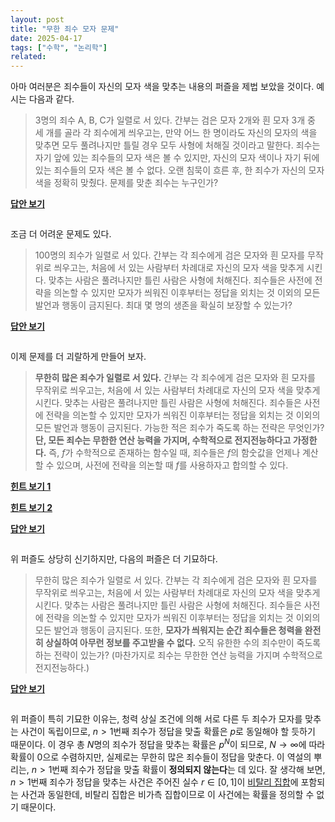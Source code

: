 ```yaml
---
layout: post
title: "무한 죄수 모자 문제"
date: 2025-04-17
tags: ["수학", "논리학"]
related:
---
```


<head>
  <style>
    .answer {
      display: none;
      margin-top: 10px;
      color: #333;
    }
  </style>
</head>

<script>
  function toggleAnswer(id) {
    const answer = document.getElementById("answer" + id);
    if (answer.style.display === "none" || answer.style.display === "") {
      answer.style.display = "block";
    } else {
      answer.style.display = "none";
    }
  }
</script>

아마 여러분은 죄수들이 자신의 모자 색을 맞추는 내용의 퍼즐을 제법 보았을 것이다. 예시는 다음과 같다.

> 3명의 죄수 A, B, C가 일렬로 서 있다. 간부는 검은 모자 2개와 흰 모자 3개 중 세 개를 골라 각 죄수에게 씌우고는, 만약 어느 한 명이라도 자신의 모자의 색을 맞추면 모두 풀려나지만 틀릴 경우 모두 사형에 처해질 것이라고 말한다. 죄수는 자기 앞에 있는 죄수들의 모자 색은 볼 수 있지만, 자신의 모자 색이나 자기 뒤에 있는 죄수들의 모자 색은 볼 수 없다. 오랜 침묵이 흐른 후, 한 죄수가 자신의 모자 색을 정확히 맞췄다. 문제를 맞춘 죄수는 누구인가?

<div onclick="toggleAnswer(1)" style="cursor: pointer; font-weight: bold; display: inline-block; margin-bottom: 1em;">
<u>답안 보기</u>
</div>

<div id="answer1" class="answer" style="padding-bottom: 1em;">
<p><strong>C가 정답을 맞춘다.</strong></p>
<p>만약 B와 C의 모자 색이 모두 검은색이었다면 A는 자신의 모자가 흰색임을 맞췄을 것이다. 그러나 "오랜 침묵"이 흘렀으므로, A는 자신의 모자 색을 맞추지 못하는 상황이며 이는 B, C의 모자 색이 (흰, 검), (검, 흰), (흰, 흰)의 경우 중 하나임을 시사한다.</p>
<p>이 사실을 고려했을 때, 만약 C의 모자 색이 검정색이었다면 B는 자신의 모자 색이 흰색임을 맞췄을 것이다. 그럼에도 "오랜 침묵"이 흘렀다는 것은 B 또한 자신의 모자 색을 맞추지 못하는 상황임을 의미하므로, C의 모자 색은 흰색이다.</p>
</div>

조금 더 어려운 문제도 있다.

> 100명의 죄수가 일렬로 서 있다. 간부는 각 죄수에게 검은 모자와 흰 모자를 무작위로 씌우고는, 처음에 서 있는 사람부터 차례대로 자신의 모자 색을 맞추게 시킨다. 맞추는 사람은 풀려나지만 틀린 사람은 사형에 처해진다. 죄수들은 사전에 전략을 의논할 수 있지만 모자가 씌워진 이후부터는 정답을 외치는 것 이외의 모든 발언과 행동이 금지된다. 최대 몇 명의 생존을 확실히 보장할 수 있는가?

<div onclick="toggleAnswer(2)" style="cursor: pointer; font-weight: bold; display: inline-block; margin-bottom: 1em;">
<u>답안 보기</u>
</div>

<div id="answer2" class="answer" style="padding-bottom: 1em;">
<p><strong>첫 번째 죄수를 제외한 99명의 생존을 보장할 수 있다.</strong></p>
<p>첫 번째 죄수는 자신을 제외한 99명의 모자 색을 볼 수 있다. 그 중 검은색 모자가 짝수 개라면 자신의 모자 색을 검은색으로 맞추고, 홀수 개라면 흰색으로 맞춘다. 그러면 두 번째 죄수는 첫 번째 죄수가 전달한 정보와, 자기 앞에 있는 모자들 중 검은색 모자의 홀짝성을 비교함으로서 자신의 모자 색을 정확히 맞출 수 있다. 세 번째 죄수 또한 첫 번째 죄수가 전달한 정보와, 두 번째 죄수가 자신의 모자 색을 맞췄다는 사실로부터 자신의 모자 색을 정확히 맞출 수 있고, 이같은 식으로 99명이 모두 풀려날 수 있다.</p>
</div>

이제 문제를 더 괴랄하게 만들어 보자.

> **무한히 많은 죄수가 일렬로 서 있다.** 간부는 각 죄수에게 검은 모자와 흰 모자를 무작위로 씌우고는, 처음에 서 있는 사람부터 차례대로 자신의 모자 색을 맞추게 시킨다. 맞추는 사람은 풀려나지만 틀린 사람은 사형에 처해진다. 죄수들은 사전에 전략을 의논할 수 있지만 모자가 씌워진 이후부터는 정답을 외치는 것 이외의 모든 발언과 행동이 금지된다. 가능한 적은 죄수가 죽도록 하는 전략은 무엇인가? **단, 모든 죄수는 무한한 연산 능력을 가지며, 수학적으로 전지전능하다고 가정한다.** 즉, $f$가 수학적으로 존재하는 함수일 때, 죄수들은 $f$의 함숫값을 언제나 계산할 수 있으며, 사전에 전략을 의논할 때 $f$를 사용하자고 합의할 수 있다.

<div onclick="toggleAnswer(3)" style="cursor: pointer; font-weight: bold; display: inline-block; margin-bottom: 1em;">
<u>힌트 보기 1</u>
</div>

<div id="answer3" class="answer" style="padding-bottom: 1em;">
<p>첫 번째 죄수를 제외한 전원의 생존을 보장할 수 있다.</p>
</div>

<div></div>

<div onclick="toggleAnswer(4)" style="cursor: pointer; font-weight: bold; display: inline-block; margin-bottom: 1em;">
<u>힌트 보기 2</u>
</div>

<div id="answer4" class="answer" style="padding-bottom: 1em;">
<p>선택 공리를 사용한다.</p>
</div>

<div></div>

<div onclick="toggleAnswer(5)" style="cursor: pointer; font-weight: bold; display: inline-block; margin-bottom: 1em;">
<u>답안 보기</u>
</div>

<div id="answer5" class="answer" style="padding-bottom: 1em;">

<p>검은색 모자를 0, 흰색 모자를 1로 적으면 죄수들의 모자 배열은 101011... 와 같은 무한 숫자열로 표현할 수 있다. 앞에 소숫점을 찍고 이진법으로 읽으면 죄수들의 모자 배열은 0 이상 1 이하의 실수와 일대일 대응된다.</p>

<p>실수 $a, b \in [0, 1]$에 대해, $a$와 $b$의 이진 전개가 차이나는 자릿수의 개수가 유한할 때 $a \sim b$라고 하자. 예를 들어,</p>

$$
0.11111\dots \sim 0.01111\dots, \; 0.10101\dots \not\sim 0.01010\dots
$$

<p>$\sim$은 동치 관계임을 쉽게 보일 수 있다. 따라서 동치류 $[0, 1]/\sim$을 취할 수 있다. 선택 공리에 의해 $[0, 1]/\sim$의 선택 함수 $\iota$가 존재한다. 죄수들이 수학적으로 전지전능하다고 가정했으므로 사전에 죄수들은 어떤 선택 함수 $\iota$를 사용할지 합의할 수 있다.</p>

<p>모자 맞추기가 시작되었을 때 $n$번째 죄수는 $n$개의 모자를 제외한 모든 모자의 색을 볼 수 있다. 즉, 죄수들의 모자 배열에 대응되는 실수가 $r$일 때, $n$번째 죄수는 $r$의 소숫점 아래 $n$개 자릿수 이외의 모든 자릿수를 알고 있다. 즉, 그는 $r$이 $[0, 1]/\sim$의 어떤 동치류에 속하는지 알며, $r$이 속하는 동치류를 $[r]$이라고 했을 때 $\iota([r])$을 계산할 수 있다.</p>

<p>이제 다음의 전략을 취한다. $\sim$의 정의에 의해 $r$과 $\iota([r])$은 유한한 개수의 자릿수에서만 차이가 난다. 첫 번째 죄수는 자신이 보는 모자들의 배열과 $\iota([r])$에 대응되는 모자들의 배열이 짝수만큼 차이가 나면 자신의 모자색을 검정색으로 맞추고, 홀수만큼 차이가 나면 흰색으로 맞춘다. 이제 나머지 죄수들은 100명의 죄수 문제와 같은 방식으로 자신의 모자 색을 맞출 수 있다.</p>

<p>즉, 선택 공리는 $N$명의 죄수 문제에서 $N \to \infty$를 취했을 때에도 첫 번째 죄수를 제외한 전원이 생존할 수 있다는 결론이 존속되도록 보장하는 원리이다.</p>

</div>

위 퍼즐도 상당히 신기하지만, 다음의 퍼즐은 더 기묘하다.

> 무한히 많은 죄수가 일렬로 서 있다. 간부는 각 죄수에게 검은 모자와 흰 모자를 무작위로 씌우고는, 처음에 서 있는 사람부터 차례대로 자신의 모자 색을 맞추게 시킨다. 맞추는 사람은 풀려나지만 틀린 사람은 사형에 처해진다. 죄수들은 사전에 전략을 의논할 수 있지만 모자가 씌워진 이후부터는 정답을 외치는 것 이외의 모든 발언과 행동이 금지된다. 또한, **모자가 씌워지는 순간 죄수들은 청력을 완전히 상실하여 아무런 정보를 주고받을 수 없다.** 오직 유한한 수의 죄수만이 죽도록 하는 전략이 있는가? (마찬가지로 죄수는 무한한 연산 능력을 가지며 수학적으로 전지전능하다.)

<div onclick="toggleAnswer(6)" style="cursor: pointer; font-weight: bold; display: inline-block; margin-bottom: 1em;">
<u>답안 보기</u>
</div>

<div id="answer6" class="answer" style="padding-bottom: 1em;">

<p>이전 문제와 같이 $\iota$를 $[0, 1]/\sim$의 선택 함수라고 하자. 다음의 전략을 취한다. $n$번째 죄수는 자신의 모자 색을 $\iota([r])$의 $n$번째 자릿수에 대응되는 색으로 맞춘다. 그러면 $\sim$의 정의에 의해 유한한 수의 죄수를 제외한 전원이 정답을 맞춘다.</p>

</div>

위 퍼즐이 특히 기묘한 이유는, 청력 상실 조건에 의해 서로 다른 두 죄수가 모자를 맞추는 사건이 독립이므로, $n > 1$번째 죄수가 정답을 맞출 확률은 $p$로 동일해야 할 듯하기 때문이다. 이 경우 총 $N$명의 죄수가 정답을 맞추는 확률은 $p^N$이 되므로, $N \to \infty$에 따라 확률이 0으로 수렴하지만, 실제로는 무한히 많은 죄수들이 정답을 맞춘다. 이 역설의 뿌리는, $n > 1$번째 죄수가 정답을 맞출 확률이 **정의되지 않는다**는 데 있다. 잘 생각해 보면, $n > 1$번째 죄수가 정답을 맞추는 사건은 주어진 실수 $r \in [0, 1]$이 [비탈리 집합](https://dimenerno.github.io/2025/02/24/algebra-measure/)에 포함되는 사건과 동일한데, 비탈리 집합은 비가측 집합이므로 이 사건에는 확률을 정의할 수 없기 때문이다.
